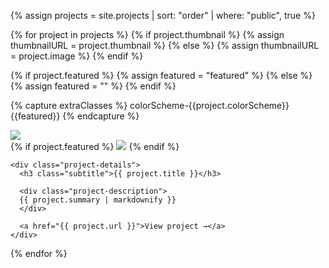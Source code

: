 {% assign projects = site.projects | sort: "order" | where: "public", true %}

{% for project in projects %}
  {% if project.thumbnail %}
   {% assign thumbnailURL = project.thumbnail %}
  {% else %}
   {% assign thumbnailURL = project.image %}
  {% endif %}

{% if project.featured %}
	{% assign featured = "featured" %}
{% else %}
	{% assign featured = "" %}
{% endif %}
  
{% capture extraClasses %}
colorScheme-{{project.colorScheme}} {{featured}}
{% endcapture %}


  <article class="portfolio-item {{ extraClasses }}" id="{{ project.title | downcase | replace: " ", "-" }}" >
   <img src="{{ thumbnailURL }}" class="project-thumbnail">

   <div class="project-details-wrapper">
   {% if project.featured %}
    <img src="{{ project.logo }}" class="project-logo">
    {% endif %}

    <div class="project-details">
      <h3 class="subtitle">{{ project.title }}</h3>

      <div class="project-description">
      {{ project.summary | markdownify }}
      </div>

      <a href="{{ project.url }}">View project →</a>
    </div>
   </div>
  </article>
{% endfor %}

